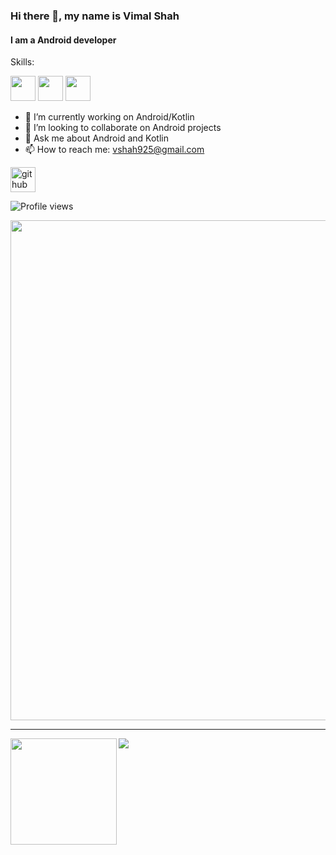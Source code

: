 ### Hi there 👋, my name is Vimal Shah
#### I am a Android developer

Skills:

<img src='https://img.shields.io/badge/Android-3DDC84?logo=android&logoColor=white&style=for-the-badge' height='40'/> <img src='https://img.shields.io/badge/kotlin-%230095D5.svg?&style=for-the-badge&logo=kotlin&logoColor=white' height='40'/> <img src='https://camo.githubusercontent.com/67c33b70efaa565d82d96e2013cd232a6fd06cabc8c24df39d150ad2ffab6db8/68747470733a2f2f6c6f676f732d646f776e6c6f61642e636f6d2f77702d636f6e74656e742f75706c6f6164732f323031362f31302f4a6176615f6c6f676f5f69636f6e2e706e67' height='40'/>

- 🔭 I’m currently working on Android/Kotlin 
- 👯 I’m looking to collaborate on Android projects 
- 💬 Ask me about Android and Kotlin 
- 📫 How to reach me: vshah925@gmail.com


[<img src='https://img.shields.io/badge/github-%23100000.svg?&style=for-the-badge&logo=github&logoColor=white' alt='github' height='40'>](https://github.com/VimalKShah) 

![Profile views](https://gpvc.arturio.dev/VimalKShah)  

<a href="https://github.com/ryo-ma/github-profile-trophy">
  <img width=800 src="https://github-profile-trophy.vercel.app/?username=VimalKShah&column=7"/>
</a>

---

<div>
  <img height="170" align="left" src="https://github-readme-stats.vercel.app/api?username=VimalKShah&count_private=true&include_all_commits=true" />
  <img src="https://github-readme-stats.vercel.app/api/top-langs/?username=VimalKShah&layout=compact" />
</div>
